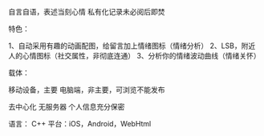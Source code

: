 自言自语，表述当刻心情
私有化记录未必阅后即焚

特色：

1、自动采用有趣的动画配图，给留言加上情绪图标（情绪分析）
2、LSB，附近人的心情图标（社交属性，非彻底连通）
3、分析你的情绪波动曲线（情绪关怀）

载体：

移动设备，主要
电脑端，非主要，可浏览不能发布

去中心化
无服务器
个人信息充分保密


语言：
C++
平台：iOS，Android，WebHtml

